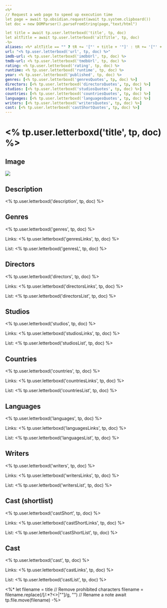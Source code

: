 ```yaml
---
<%*
// Request a web page to speed up execution time
let page = await tp.obsidian.request(await tp.system.clipboard())
let doc = new DOMParser().parseFromString(page,"text/html")

let title = await tp.user.letterboxd('title', tp, doc)
let altTitle = await tp.user.letterboxd('altTitle', tp, doc)
-%>
aliases: <%* altTitle == "" ? tR += '["' + title + '"]' : tR += '["' + title + '", "' + altTitle + '"]' %>
url: "<% tp.user.letterboxd('url', tp, doc) %>"
imdb-url: <% tp.user.letterboxd('imdbUrl', tp, doc) %>
tmdb-url: <% tp.user.letterboxd('tmdbUrl', tp, doc) %>
rating: <% tp.user.letterboxd('rating', tp, doc) %>
runtime: <% tp.user.letterboxd('runtime', tp, doc) %>
year: <% tp.user.letterboxd('published', tp, doc) %> 
genres: [<% tp.user.letterboxd('genresQuotes', tp, doc) %>]
directors: [<% tp.user.letterboxd('directorsQuotes', tp, doc) %>]
studios: [<% tp.user.letterboxd('studiosQuotes', tp, doc) %>]
countries: [<% tp.user.letterboxd('countriesQuotes', tp, doc) %>]
languages: [<% tp.user.letterboxd('languagesQuotes', tp, doc) %>]
writers: [<% tp.user.letterboxd('writersQuotes', tp, doc) %>]
cast: [<% tp.user.letterboxd('castShortQuotes', tp, doc) %>]
---
```


# <% tp.user.letterboxd('title', tp, doc) %>

## Image

![](<% tp.user.letterboxd('image', tp, doc) %>)

## Description

<% tp.user.letterboxd('description', tp, doc) %>

## Genres

<% tp.user.letterboxd('genres', tp, doc) %>

Links: <% tp.user.letterboxd('genresLinks', tp, doc) %>

List:
<% tp.user.letterboxd('genresL', tp, doc) %>

## Directors

<% tp.user.letterboxd('directors', tp, doc) %>

Links: <% tp.user.letterboxd('directorsLinks', tp, doc) %>

List:
<% tp.user.letterboxd('directorsList', tp, doc) %>

## Studios

<% tp.user.letterboxd('studios', tp, doc) %>

Links: <% tp.user.letterboxd('studiosLinks', tp, doc) %>

List:
<% tp.user.letterboxd('studiosList', tp, doc) %>

## Countries

<% tp.user.letterboxd('countries', tp, doc) %>

Links: <% tp.user.letterboxd('countriesLinks', tp, doc) %>

List:
<% tp.user.letterboxd('countriesList', tp, doc) %>

## Languages

<% tp.user.letterboxd('languages', tp, doc) %>

Links: <% tp.user.letterboxd('languagesLinks', tp, doc) %>

List:
<% tp.user.letterboxd('languagesList', tp, doc) %>

## Writers

<% tp.user.letterboxd('writers', tp, doc) %>

Links: <% tp.user.letterboxd('writersLinks', tp, doc) %>

List:
<% tp.user.letterboxd('writersList', tp, doc) %>

## Cast (shortlist)

<% tp.user.letterboxd('castShort', tp, doc) %>

Links: <% tp.user.letterboxd('castShortLinks', tp, doc) %>

List:
<% tp.user.letterboxd('castShortList', tp, doc) %>

## Cast

<% tp.user.letterboxd('cast', tp, doc) %>

Links: <% tp.user.letterboxd('castLinks', tp, doc) %>

List:
<% tp.user.letterboxd('castList', tp, doc) %>

<%* 
let filename = title
// Remove prohibited characters
filename = filename.replace(/[/\:*?<>|""]/g, "")
// Rename a note
await tp.file.move(filename)
-%>
